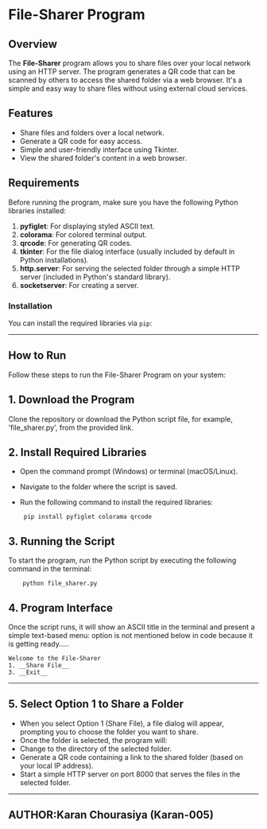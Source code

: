 # File-Sharer Program

## Overview
The **File-Sharer** program allows you to share files over your local network using an HTTP server. The program generates a QR code that can be scanned by others to access the shared folder via a web browser. It's a simple and easy way to share files without using external cloud services.

## Features
- Share files and folders over a local network.
- Generate a QR code for easy access.
- Simple and user-friendly interface using Tkinter.
- View the shared folder's content in a web browser.

## Requirements

Before running the program, make sure you have the following Python libraries installed:

1. **pyfiglet**: For displaying styled ASCII text.
2. **colorama**: For colored terminal output.
3. **qrcode**: For generating QR codes.
4. **tkinter**: For the file dialog interface (usually included by default in Python installations).
5. **http.server**: For serving the selected folder through a simple HTTP server (included in Python's standard library).
6. **socketserver**: For creating a server.

### Installation

You can install the required libraries via `pip`:

---


## How to Run
Follow these steps to run the File-Sharer Program on your system:

## 1. Download the Program
Clone the repository or download the Python script file, for example, 'file_sharer.py', from the provided link.

## 2. Install Required Libraries
- Open the command prompt (Windows) or terminal (macOS/Linux).
- Navigate to the folder where the script is saved.
- Run the following command to install the required libraries:
      
       pip install pyfiglet colorama qrcode
       
## 3. Running the Script
To start the program, run the Python script by executing the following command in the terminal:
        
        python file_sharer.py
## 4. Program Interface
Once the script runs, it will show an ASCII title in the terminal and present a simple text-based menu:
option is not mentioned below in code because it is getting ready.....

    Welcome to the File-Sharer
    1. __Share File__
    3. __Exit__

---
## 5. Select Option 1 to Share a Folder
- When you select Option 1 (Share File), a file dialog will appear, prompting you to choose the folder you want to share.
 - Once the folder is selected, the program will:
 - Change to the directory of the selected folder.
- Generate a QR code containing a link to the shared folder (based on your local IP address).
- Start a simple HTTP server on port 8000 that serves the files in the selected folder.

---
## AUTHOR:Karan Chourasiya (Karan-005)








